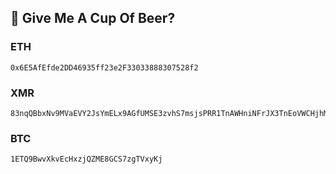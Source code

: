 ## 🍻 Give Me A Cup Of Beer?

### ETH

```
0x6E5AfEfde2DD46935ff23e2F33033888307528f2
```

### XMR

```
83nqQBbxNv9MVaEVY2JsYmELx9AGfUMSE3zvhS7msjsPRR1TnAWHniNFrJX3TnEoVWCHjhMQSNsFyKprq9hudy2X48TyMeT
```

### BTC

```
1ETQ9BwvXkvEcHxzjQZME8GCS7zgTVxyKj
```


